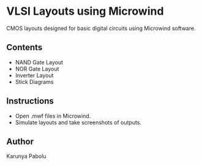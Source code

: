 # VLSI Layouts using Microwind

CMOS layouts designed for basic digital circuits using Microwind software.

## Contents
- NAND Gate Layout
- NOR Gate Layout
- Inverter Layout
- Stick Diagrams

## Instructions
- Open .mwf files in Microwind.
- Simulate layouts and take screenshots of outputs.

## Author
Karunya Pabolu
